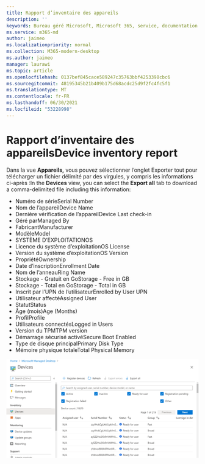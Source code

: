 ```yaml
---
title: Rapport d’inventaire des appareils
description: ''
keywords: Bureau géré Microsoft, Microsoft 365, service, documentation
ms.service: m365-md
author: jaimeo
ms.localizationpriority: normal
ms.collection: M365-modern-desktop
ms.author: jaimeo
manager: laurawi
ms.topic: article
ms.openlocfilehash: 0137bef845cace589247c35763bbf4253398cbc6
ms.sourcegitcommit: 48195345b21b409b175d68acdc25d9f2fc4fc5f1
ms.translationtype: MT
ms.contentlocale: fr-FR
ms.lasthandoff: 06/30/2021
ms.locfileid: "53228998"
---
```

# <a name="device-inventory-report"></a><span data-ttu-id="c990a-103">Rapport d’inventaire des appareils</span><span class="sxs-lookup"><span data-stu-id="c990a-103">Device inventory report</span></span>

<span data-ttu-id="c990a-104">Dans la vue **Appareils,**  vous pouvez sélectionner l’onglet Exporter tout pour télécharger un fichier délimité par des virgules, y compris les informations ci-après :</span><span class="sxs-lookup"><span data-stu-id="c990a-104">In the **Devices** view, you can select the **Export all** tab to download a comma-delimited file including this information:</span></span>

- <span data-ttu-id="c990a-105">Numéro de série</span><span class="sxs-lookup"><span data-stu-id="c990a-105">Serial Number</span></span>
- <span data-ttu-id="c990a-106">Nom de l’appareil</span><span class="sxs-lookup"><span data-stu-id="c990a-106">Device Name</span></span>
- <span data-ttu-id="c990a-107">Dernière vérification de l’appareil</span><span class="sxs-lookup"><span data-stu-id="c990a-107">Device Last check-in</span></span>
- <span data-ttu-id="c990a-108">Géré par</span><span class="sxs-lookup"><span data-stu-id="c990a-108">Managed By</span></span>
- <span data-ttu-id="c990a-109">Fabricant</span><span class="sxs-lookup"><span data-stu-id="c990a-109">Manufacturer</span></span>
- <span data-ttu-id="c990a-110">Modèle</span><span class="sxs-lookup"><span data-stu-id="c990a-110">Model</span></span>
- <span data-ttu-id="c990a-111">SYSTÈME D’EXPLOITATION</span><span class="sxs-lookup"><span data-stu-id="c990a-111">OS</span></span>
- <span data-ttu-id="c990a-112">Licence du système d’exploitation</span><span class="sxs-lookup"><span data-stu-id="c990a-112">OS License</span></span>
- <span data-ttu-id="c990a-113">Version du système d’exploitation</span><span class="sxs-lookup"><span data-stu-id="c990a-113">OS Version</span></span>
- <span data-ttu-id="c990a-114">Propriété</span><span class="sxs-lookup"><span data-stu-id="c990a-114">Ownership</span></span>
- <span data-ttu-id="c990a-115">Date d’inscription</span><span class="sxs-lookup"><span data-stu-id="c990a-115">Enrollment Date</span></span>
- <span data-ttu-id="c990a-116">Nom de l’anneau</span><span class="sxs-lookup"><span data-stu-id="c990a-116">Ring Name</span></span>
- <span data-ttu-id="c990a-117">Stockage - Gratuit en Go</span><span class="sxs-lookup"><span data-stu-id="c990a-117">Storage - Free in GB</span></span>
- <span data-ttu-id="c990a-118">Stockage - Total en Go</span><span class="sxs-lookup"><span data-stu-id="c990a-118">Storage - Total in GB</span></span>
- <span data-ttu-id="c990a-119">Inscrit par l’UPN de l’utilisateur</span><span class="sxs-lookup"><span data-stu-id="c990a-119">Enrolled by User UPN</span></span>
- <span data-ttu-id="c990a-120">Utilisateur affecté</span><span class="sxs-lookup"><span data-stu-id="c990a-120">Assigned User</span></span>
- <span data-ttu-id="c990a-121">Statut</span><span class="sxs-lookup"><span data-stu-id="c990a-121">Status</span></span>
- <span data-ttu-id="c990a-122">Âge (mois)</span><span class="sxs-lookup"><span data-stu-id="c990a-122">Age (Months)</span></span>
- <span data-ttu-id="c990a-123">Profil</span><span class="sxs-lookup"><span data-stu-id="c990a-123">Profile</span></span>
- <span data-ttu-id="c990a-124">Utilisateurs connectés</span><span class="sxs-lookup"><span data-stu-id="c990a-124">Logged in Users</span></span>
- <span data-ttu-id="c990a-125">Version du TPM</span><span class="sxs-lookup"><span data-stu-id="c990a-125">TPM version</span></span>
- <span data-ttu-id="c990a-126">Démarrage sécurisé activé</span><span class="sxs-lookup"><span data-stu-id="c990a-126">Secure Boot Enabled</span></span>
- <span data-ttu-id="c990a-127">Type de disque principal</span><span class="sxs-lookup"><span data-stu-id="c990a-127">Primary Disk Type</span></span>
- <span data-ttu-id="c990a-128">Mémoire physique totale</span><span class="sxs-lookup"><span data-stu-id="c990a-128">Total Physical Memory</span></span>

![Affichage Des appareils affichant la liste des appareils et les détails associés.](../../media/mmd-devices-view.png)
